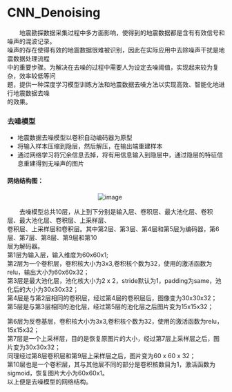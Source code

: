 # CNN_Denoising <br>

　　地震勘探数据采集过程中多方面影响，使得到的地震数据都是含有有效信号和噪声的混波记录。 <br>
噪声的存在使得有效的地震数据很难被识别，因此在实际应用中去除噪声干扰是地震数据处理流程　 <br>
中的重要步骤。为解决在去噪的过程中需要人为设定去噪阈值，实现起来较为复杂，效率较低等问  <br>
题，提供一种深度学习模型训练方法和地震数据去噪方法以实现高效、智能化地进行地震数据去噪 <br>
的效果。

### 去噪模型 <br>
*  地震数据去噪模型以卷积自动编码器为原型 <br>
*  将输入样本压缩到隐层，然后解压，在输出端重建样本 <br>
*  通过网络学习将冗余信息去掉，将有用信息输入到隐层中，通过隐层的特征信息重建得到无噪声的图片 <br> 
#### 网络结构图： <br>
　　　　　　　　　　　　　　　![image](https://github.com/lulu-313/DNN_Denoising/blob/master/image/%E7%BD%91%E7%BB%9C%E7%BB%93%E6%9E%84%E5%9B%BE.png)<br> 

　　去噪模型总共10层，从上到下分别是输入层、卷积层、最大池化层、卷积层、最大池化层、卷积层、上采样层、 <br>
卷积层、上采样层和卷积层。其中第2层、第3层、第4层和第5层为编码器，第6层、第7层、第8层、第9层和第10 <br>
层为解码器。 <br>
第1层为输入层，输入维度为60x60x1;  <br>
第2层为一个卷积层，卷积核大小为3x3,卷积核个数为32，使用的激活函数为relu，输出大小为60x60x32；<br>
第3层是最大池化层，池化核大小为2 x 2，stride默认为1，padding为same，池化后的大小为30x30x32；<br>
第4层是与第2层相同的卷积层，经过第4层的卷积层后，图像变为30x30x32； <br>
第5层是与第3层相同的池化层，经过第5层的池化层之后图片变为15x15x32； <br>

第6层为反卷基层，卷积核大小为3x3,卷积核个数为32，使用的激活函数为relu，15x15x32； <br>
第7层是一个上采样层，目的是恢复原图片的大小，经过第7层上采样层之后，图片变为30x30x32； <br>
同理经过第8层卷积层和第9层上采样层之后，图片变为60 x 60 x 32； <br>
第10层也是一个卷积层，其与其他层不同的部分是卷积核数目为1，激活函数为sigmoid，恢复图片大小为60x60x1。 <br>
以上便是去噪模型的网络结构。 <br>

 
